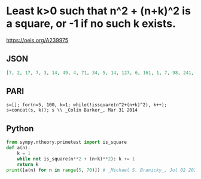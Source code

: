 # Least k\>0 such that n^2 \+ \(n\+k\)^2 is a square, or \-1 if no such k exists\.
https://oeis.org/A239975
## JSON
```JSON
[7, 2, 17, 7, 3, 14, 49, 4, 71, 34, 5, 14, 127, 6, 161, 1, 7, 98, 241, 8, 35, 142, 9, 17, 391, 10, 449, 28, 11, 254, 49, 12, 647, 322, 13, 2, 799, 14, 881, 73, 15, 482, 1057, 7, 119, 70, 17, 113, 1351, 18, 77, 34, 19, 782, 1681, 3, 1799, 898, 21, 56, 7, 22, 2177, 217, 23]
```
## PARI
```PARI
s=[]; for(n=5, 100, k=1; while(!issquare(n^2+(n+k)^2), k++); s=concat(s, k)); s \\ _Colin Barker_, Mar 31 2014
```
## Python
```Python
from sympy.ntheory.primetest import is_square
def a(n):
    k = 1
    while not is_square(n**2 + (n+k)**2): k += 1
    return k
print([a(n) for n in range(5, 70)]) # _Michael S. Branicky_, Jul 02 2021
```
